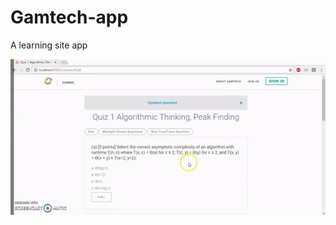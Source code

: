 # Gamtech-app
A learning site app

![Alt text](https://raw.githubusercontent.com/msawo/Gamtech-app/master/gamtech-illustration.gif)
